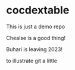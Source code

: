 # cocdextable

This is just a demo repo



Chealse is a good thing!

Buhari is leaving 2023!

to illustrate git a little
